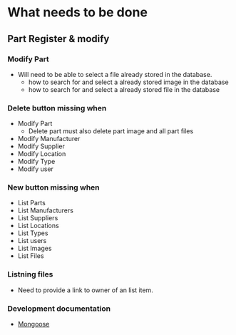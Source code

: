 # What needs to be done

## Part Register & modify

### Modify Part
 - Will need to be able to select a file already stored in the database.
   * how to search for and select a already stored image in the database
   * how to search for and select a already stored file in the database

### Delete button missing when
 - Modify Part
   * Delete part must also delete part image and all part files
 - Modify Manufacturer
 - Modify Supplier
 - Modify Location
 - Modify Type
 - Modify user

### New button missing when 
 - List Parts
 - List Manufacturers
 - List Suppliers
 - List Locations
 - List Types
 - List users
 - List Images
 - List Files

 ### Listning files 
  - Need to provide a link to owner of an list item.

  ### Development documentation
  - [Mongoose](https://mongoosejs.com/docs/index.html)
